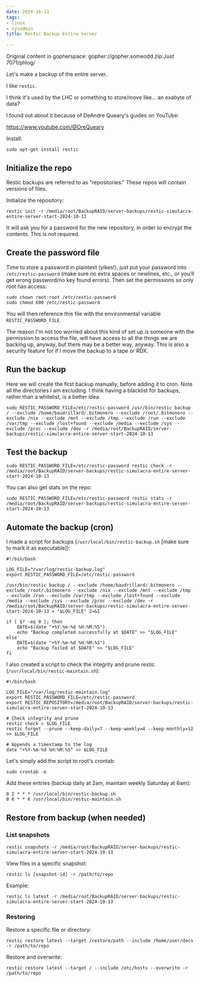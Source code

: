```yaml
---
date: 2024-10-13
tags:
- linux
- sysadmin
title: Restic Backup Entire Server

---
```

Original content in gopherspace: gopher://gopher.someodd.zip:Just 7071/phlog/


Let's make a backup of the entire server.

I like `restic`.

I think it's used by the LHC or something to store/move like... an exabyte of data?

I found out about it because of DeAndre Queary's guides on YouTube:

https://www.youtube.com/@DreQueary

Install:

```
sudo apt-get install restic
```

## Initialize the repo

Restic backups are referred to as "repositories." These repos will contain versions of files.

Initialize the repository:

```
restic init -r /media/root/BackupRAID/server-backups/restic-simulacra-entire-server-start-2024-10-13
```

It will ask you for a password for the new repository, in order to encrypt the contents. This is not required.

## Create the password file

Time to store a password in plaintext (yikes!), just put your password into `/etc/restic-password` (make sure no extra spaces or newlines, etc., or you'll get wrong password/no key found errors). Then set the permissions so only root has access:

```
sudo chown root:root /etc/restic-password
sudo chmod 600 /etc/restic-password
```

You will then reference this file with the environmental variable `RESTIC_PASSWORD_FILE`.

The reason I'm not too worried about this kind of set up is someone with the permission to access the file, will have access to all the things we are backing up, anyway, but there may be a better way, anyway. This is also a security feature for if I move the backup to a tape or RDX.

## Run the backup

Here we will create the first backup manually, before adding it to cron. Note all the directories I am excluding. I think having a blacklist for backups, rather than a whitelist, is a better idea.

```
sudo RESTIC_PASSWORD_FILE=/etc/restic-password /usr/bin/restic backup / --exclude /home/baudrillard/.bitmonero --exclude /root/.bitmonero --exclude /nix --exclude /mnt --exclude /tmp --exclude /run --exclude /var/tmp --exclude /lost+found --exclude /media --exclude /sys --exclude /proc --exclude /dev -r /media/root/BackupRAID/server-backups/restic-simulacra-entire-server-start-2024-10-13
```

## Test the backup

```
sudo RESTIC_PASSWORD_FILE=/etc/restic-password restic check -r /media/root/BackupRAID/server-backups/restic-simulacra-entire-server-start-2024-10-13
```

You can also get stats on the repo:

```
sudo RESTIC_PASSWORD_FILE=/etc/restic-password restic stats -r /media/root/BackupRAID/server-backups/restic-simulacra-entire-server-start-2024-10-13
```

## Automate the backup (cron)

I made a script for backups (`/usr/local/bin/restic-backup.sh` [make sure to mark it as executable]):

```
#!/bin/bash

LOG_FILE="/var/log/restic-backup.log"
export RESTIC_PASSWORD_FILE=/etc/restic-password

/usr/bin/restic backup / --exclude /home/baudrillard/.bitmonero --exclude /root/.bitmonero --exclude /nix --exclude /mnt --exclude /tmp --exclude /run --exclude /var/tmp --exclude /lost+found --exclude /media --exclude /sys --exclude /proc --exclude /dev -r /media/root/BackupRAID/server-backups/restic-simulacra-entire-server-start-2024-10-13 > "$LOG_FILE" 2>&1

if [ $? -eq 0 ]; then
    DATE=$(date "+%Y-%m-%d %H:%M:%S")
    echo "Backup completed successfully at $DATE" >> "$LOG_FILE"
else
    DATE=$(date "+%Y-%m-%d %H:%M:%S")
    echo "Backup failed at $DATE" >> "$LOG_FILE"
fi
```

I also created a script to check the integrity and prune restic (`/usr/local/bin/restic-maintain.sh`):

```
#!/bin/bash

LOG_FILE="/var/log/restic-maintain.log"
export RESTIC_PASSWORD_FILE=/etc/restic-password
export RESTIC_REPOSITORY=/media/root/BackupRAID/server-backups/restic-simulacra-entire-server-start-2024-10-13

# Check integrity and prune
restic check > $LOG_FILE
restic forget --prune --keep-daily=7 --keep-weekly=4 --keep-monthly=12 >> $LOG_FILE

# Appends a timestamp to the log
date "+%Y-%m-%d %H:%M:%S" >> $LOG_FILE
```

Let's simply add the script to root's crontab:

```
sudo crontab -e
```

Add these entries (backup daily at 2am, maintain weekly Saturday at 6am):

```
0 2 * * * /usr/local/bin/restic-backup.sh
0 6 * * 6 /usr/local/bin/restic-maintain.sh
```

## Restore from backup (when needed)

### List snapshots

```
restic snapshots -r /media/root/BackupRAID/server-backups/restic-simulacra-entire-server-start-2024-10-13
```

View files in a specific snapshot:

```
restic ls [snapshot-id] -r /path/to/repo
```

Example:

```
restic ls latest -r /media/root/BackupRAID/server-backups/restic-simulacra-entire-server-start-2024-10-13
```

### Restoring

Restore a specific file or directory:

```
restic restore latest --target /restore/path --include /home/user/docs -r /path/to/repo
```

Restore and overwrite:

```
restic restore latest --target / --include /etc/hosts --overwrite -r /path/to/repo
```

